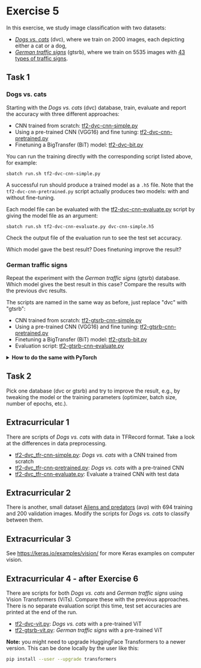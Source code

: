 # Exercise 5

In this exercise, we study image classification with two datasets:

- [_Dogs vs. cats_](imgs/dvc.png) (dvc), where we train on 2000 images, each
  depicting either a cat or a dog,
- [_German traffic signs_](imgs/gtsrb-montage.png) (gtsrb), where we train on
  5535 images with [43 types of traffic signs](imgs/traffic-signs.png).

## Task 1

### Dogs vs. cats

Starting with the _Dogs vs. cats_ (dvc) database, train, evaluate and report the
accuracy with three different approaches:

- CNN trained from scratch: [tf2-dvc-cnn-simple.py](tf2-dvc-cnn-simple.py)
- Using a pre-trained CNN (VGG16) and fine tuning: [tf2-dvc-cnn-pretrained.py](tf2-dvc-cnn-pretrained.py)
- Finetuning a BigTransfer (BiT) model: [tf2-dvc-bit.py](tf2-dvc-bit.py)

You can run the training directly with the corresponding script listed above,
for example:

    sbatch run.sh tf2-dvc-cnn-simple.py

A successful run should produce a trained model as a `.h5` file. Note that the
`tf2-dvc-cnn-pretrained.py` script actually produces two models: with and
without fine-tuning.

Each model file can be evaluated with the
[tf2-dvc-cnn-evaluate.py](tf2-dvc-cnn-evaluate.py) script by giving the model
file as an argument:

    sbatch run.sh tf2-dvc-cnn-evaluate.py dvc-cnn-simple.h5

Check the output file of the evaluation run to see the test set accuracy.

Which model gave the best result? Does finetuning improve the result?

### German traffic signs

Repeat the experiment with the _German traffic signs_ (gtsrb) database. Which
model gives the best result in this case? Compare the results with the previous
dvc results.

The scripts are named in the same way as before, just replace "dvc" with
"gtsrb":

- CNN trained from scratch: [tf2-gtsrb-cnn-simple.py](tf2-gtsrb-cnn-simple.py)
- Using a pre-trained CNN (VGG16) and fine tuning:
  [tf2-gtsrb-cnn-pretrained.py](tf2-gtsrb-cnn-pretrained.py)
- Finetuning a BigTransfer (BiT) model: [tf2-gtsrb-bit.py](tf2-gtsrb-bit.py)
- Evaluation script: [tf2-gtsrb-cnn-evaluate.py](tf2-gtsrb-cnn-evaluate.py)

<details><summary><b>How to do the same with PyTorch</b></summary>
  
The PyTorch scripts have a slightly different setup:

- _Dogs vs. cats_, trained from scratch:
  [pytorch_dvc_cnn_simple.py](pytorch_dvc_cnn_simple.py)
- _Dogs vs. cats_, pre-trained CNN:
  [pytorch_dvc_cnn_pretrained.py](pytorch_dvc_cnn_pretrained.py)
- _German traffic signs_, trained from scratch:
  [pytorch_gtsrb_cnn_simple.py](pytorch_gtsrb_cnn_simple.py)
- _German traffic signs_, pre-trained CNN:
  [pytorch_gtsrb_cnn_pretrained.py](pytorch_gtsrb_cnn_pretrained.py)

Run example:

    sbatch run-pytorch.sh pytorch_dvc_cnn_simple.py

There is no separate evaluation script, instead the test set evaluation is done
automatically after training. There is no BigTransfer-script provided for
PyTorch at the moment.</details>

## Task 2

Pick one database (dvc or gtsrb) and try to improve the result, e.g., by
tweaking the model or the training parameters (optimizer, batch size, number of
epochs, etc.).

## Extracurricular 1

There are scripts of _Dogs vs. cats_ with data in TFRecord format. Take a look
at the differences in data preprocessing.

- [tf2-dvc_tfr-cnn-simple.py](tf2-dvc_tfr-cnn-simple.py): _Dogs vs. cats_ with a
  CNN trained from scratch
- [tf2-dvc_tfr-cnn-pretrained.py](tf2-dvc_tfr-cnn-pretrained.py): _Dogs vs.
  cats_ with a pre-trained CNN
- [tf2-dvc_tfr-cnn-evaluate.py](tf2-dvc_tfr-cnn-evaluate.py): Evaluate a trained
  CNN with test data

## Extracurricular 2

There is another, small dataset [Aliens and predators](imgs/avp.png) (avp) with 694 training and 200 validation images.
Modify the scripts for _Dogs vs. cats_ to classify between them.

## Extracurricular 3

See <https://keras.io/examples/vision/> for more Keras examples on computer vision.

## Extracurricular 4 - after Exercise 6

There are scripts for both _Dogs vs. cats_ and _German traffic signs_ using
Vision Transformers (ViTs). Compare these with the previous approaches. There is
no separate evaluation script this time, test set accuracies are printed at the
end of the run.

- [tf2-dvc-vit.py](tf2-dvc-vit.py): _Dogs vs. cats_ with a pre-trained ViT
- [tf2-gtsrb-vit.py](tf2-gtsrb-vit.py): _German traffic signs_ with a pre-trained ViT

**Note:** you might need to upgrade HuggingFace Transformers to a newer version.
This can be done locally by the user like this:

```bash
pip install --user --upgrade transformers
```
